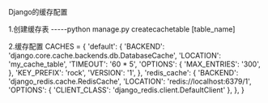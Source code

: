 Django的缓存配置

1.创建缓存表
-----python manage.py createcachetable [table_name]

2.缓存配置
CACHES = {
    'default': {
        'BACKEND': 'django.core.cache.backends.db.DatabaseCache',
        'LOCATION': 'my_cache_table',
        'TIMEOUT': '60 * 5',
        'OPTIONS': {
            'MAX_ENTRIES': '300',
        },
        'KEY_PREFIX': 'rock',
        'VERSION': '1',
    },
    'redis_cache': {
        'BACKEND': 'django_redis.cache.RedisCache',
        'LOCATION': 'redis://localhost:6379/1',
        'OPTIONS': {
            'CLIENT_CLASS': 'django_redis.client.DefaultClient'
        },
    },
} 
